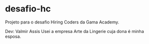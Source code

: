 # desafio-hc

Projeto para o desafio Hiring Coders da Gama Academy.

Dev: Valmir Assis
Usei a empresa Arte da Lingerie cuja dona é minha esposa.
